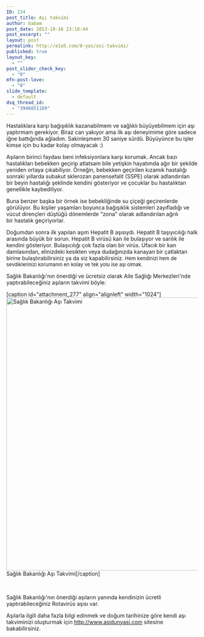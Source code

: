 ```yaml
---
ID: 234
post_title: Aşı takvimi
author: babam
post_date: 2013-10-16 23:18:44
post_excerpt: ""
layout: post
permalink: http://e1a5.com/0-yas/asi-takvimi/
published: true
layout_key:
  - ""
post_slider_check_key:
  - "0"
mfn-post-love:
  - "0"
slide_template:
  - default
dsq_thread_id:
  - "3946851189"
---
```

Hastalıklara karşı bağışıklık kazanabilmem ve sağlıklı büyüyebilmem için aşı yaptırmam gerekiyor. Biraz can yakıyor ama ilk aşı deneyimime göre sadece iğne battığında ağladım. Sakinleşmem 30 saniye sürdü. Büyüyünce bu işler kimse için bu kadar kolay olmayacak :)

Aşıların birinci faydası beni infeksiyonlara karşı korumak. Ancak bazı hastalıkları bebekken geçirip atlatsam bile yetişkin hayatımda ağır bir şekilde yeniden ortaya çıkabiliyor. Örneğin, bebekken geçirilen kızamık hastalığı sonraki yıllarda subakut sklerozan panensefalit (SSPE) olarak adlandırılan bir beyin hastalığı şeklinde kendini gösteriyor ve çocuklar bu hastalıktan genellikle kaybediliyor.

Buna benzer başka bir örnek ise bebekliğinde su çiçeği geçirenlerde görülüyor. Bu kişiler yaşamları boyunca bağışıklık sistemleri zayıfladığı ve vücut dirençleri düştüğü dönemlerde "zona" olarak adlandırılan ağrılı bir hastalık geçiriyorlar.

Doğumdan sonra ilk yapılan aşım Hepatit B aşısıydı. Hepatit B taşıyıcılığı halk arasında büyük bir sorun. Hepatit B virüsü kan ile bulaşıyor ve sarılık ile kendini gösteriyor. Bulaşıcılığı çok fazla olan bir virüs. Ufacık bir kan damlasından, elinizdeki kesikten veya dudağınızda kanayan bir çatlaktan birine bulaştırabilirsiniz ya da siz kapabilirsiniz. </span><span style="font-size: 13px;">Hem kendinizi hem de sevdiklerinizi korumanın en kolay ve tek yolu ise aşı olmak.

Sağlık Bakanlığı'nın önerdiği ve ücretsiz olarak Aile Sağlığı Merkezleri'nde yaptırabileceğiniz aşıların takvimi böyle:

[caption id="attachment_277" align="alignleft" width="1024"]<a href="http://e1a5.com/wp-content/uploads/2013/10/asi_takvimi.jpg"><img class="size-large wp-image-277" alt="Sağlık Bakanlığı Aşı Takvimi" src="http://e1a5.com/wp-content/uploads/2013/10/asi_takvimi-1024x717.jpg" width="1024" height="717" /></a> Sağlık Bakanlığı Aşı Takvimi[/caption]

&nbsp;

Sağlık Bakanlığı'nın önerdiği aşıların yanında kendinizin ücretli yaptırabileceğiniz Rotavirüs aşısı var.

Aşılarla ilgili daha fazla bilgi edinmek ve doğum tarihinize göre kendi aşı takviminizi oluşturmak için <a title="http://www.asidunyasi.com" href="http://www.asidunyasi.com" target="_blank">http://www.asidunyasi.com</a> sitesine bakabilirsiniz.